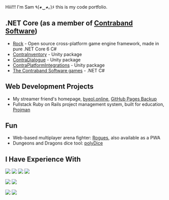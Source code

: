 Hiii!!! I'm Sam ٩(◕‿◕｡)۶ this is my code portfolio.

## .NET Core (as a member of [Contraband Software](https://github.com/Contraband-Software/))

- [Rock](https://github.com/Contraband-Software/Rock/) - Open source cross-platform game engine framework, made in pure .NET Core 6 C#
- [ContraInventory](https://github.com/Contraband-Software/ContraInventory) - Unity package
- [ContraDialogue](https://github.com/Contraband-Software/ContraDialogue) - Unity package
- [ContraPlatformIntegrations](https://github.com/Contraband-Software/ContraPlatformIntegrations) - Unity package
- [The Contraband Software games](https://github.com/Contraband-Software) - .NET C#

## Web Development Projects

- My streamer friend's homepage, [byeol.online](https://byeol.online/), [GitHub Pages Backup](https://2004seraph.github.io/byeolonline/)
- Fullstack Ruby on Rails project management system, built for education, [Projman](https://github.com/2004seraph/UniProjectManager)

## Fun

- Web-based multiplayer arena fighter: [Rogues](https://rogues.seraph.parts/), also available as a PWA
- Dungeons and Dragons dice tool: [polyDice](https://2004seraph.github.io/polyDice/)

## I Have Experience With

<div>

![](https://img.shields.io/badge/Python-FFD43B?style=for-the-badge&logo=python&logoColor=blue)
![](https://img.shields.io/badge/C%23-239120?style=for-the-badge&logo=c-sharp&logoColor=white)
![](https://img.shields.io/badge/Haskell-5D4F85?style=for-the-badge&logo=haskell&logoColor=white)
![](https://img.shields.io/badge/OpenJDK-ED8B00?style=for-the-badge&logo=openjdk&logoColor=white)

</div>

![](https://img.shields.io/badge/Unity-100000?style=for-the-badge&logo=unity&logoColor=white)
![](https://img.shields.io/badge/.NET-512BD4?style=for-the-badge&logo=dotnet&logoColor=white)

![](https://img.shields.io/badge/Ubuntu-E95420?style=for-the-badge&logo=ubuntu&logoColor=white)
![](https://img.shields.io/badge/Windows-0078D6?style=for-the-badge&logo=windows&logoColor=white)

